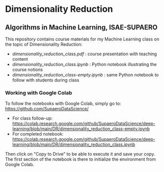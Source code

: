 # Dimensionality Reduction

## Algorithms in Machine Learning, ISAE-SUPAERO

This repository contains course materials for my Machine Learning class on the topic of Dimensionality Reduction:
- <em>dimensionality_reduction_class.pdf</em> : course presentation with teaching content
- <em>dimensionality_reduction_class.ipynb</em> : Python notebook illustrating the course notions
- <em>dimensionality_reduction_class-empty.ipynb</em> : same Python notebook to follow with students during class


### Working with Google Colab

To follow the notebooks with Google Colab, simply go to:
https://github.com/SupaeroDataScience/
- For class follow-up: https://colab.research.google.com/github/SupaeroDataScience/deep-learning/blob/main/DR/dimensionality_reduction_class-empty.ipynb
- For completed notebook: https://colab.research.google.com/github/SupaeroDataScience/deep-learning/blob/main/DR/dimensionality_reduction_class.ipynb

Then click on "Copy to Drive" to be able to execute it and save your copy. The first section of the notebook is there to initialize the environment from Google Colab.
